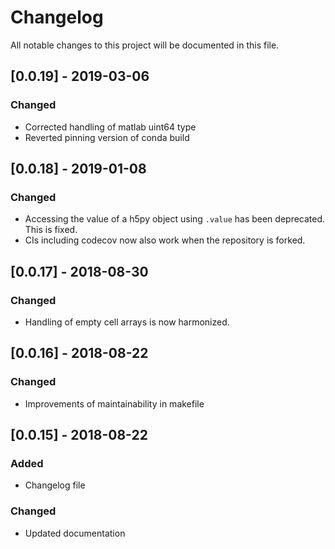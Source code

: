 # Changelog
All notable changes to this project will be documented in this file.

## [0.0.19] - 2019-03-06

### Changed

- Corrected handling of matlab uint64 type
- Reverted pinning version of conda build

## [0.0.18] - 2019-01-08

### Changed

- Accessing the value of a h5py object using `.value` has been deprecated. This is fixed.
- CIs including codecov now also work when the repository is forked.

## [0.0.17] - 2018-08-30

### Changed

- Handling of empty cell arrays is now harmonized.

## [0.0.16] - 2018-08-22

### Changed

- Improvements of maintainability in makefile

## [0.0.15] - 2018-08-22

### Added

- Changelog file

### Changed

- Updated documentation